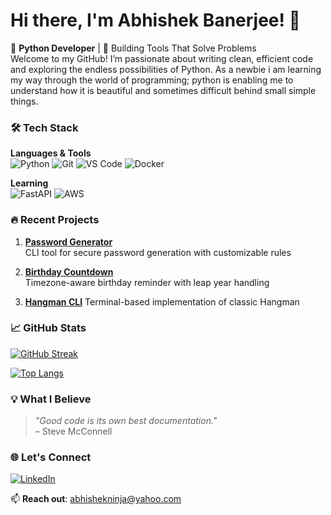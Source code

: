# Hi there, I'm Abhishek Banerjee! 👋

🌱 **Python Developer** | 🚀 Building Tools That Solve Problems  
Welcome to my GitHub! I’m passionate about writing clean, efficient code and exploring the endless possibilities of Python. As a newbie i am learning my way through the world of programming; python is enabling me to understand how it is beautiful and sometimes difficult behind small simple things. 

### 🛠️ Tech Stack
**Languages & Tools**  
![Python](https://img.shields.io/badge/Python-3776AB?style=flat&logo=python&logoColor=white)
![Git](https://img.shields.io/badge/Git-F05032?style=flat&logo=git&logoColor=white)
![VS Code](https://img.shields.io/badge/VS_Code-007ACC?style=flat&logo=visual-studio-code&logoColor=white)
![Docker](https://img.shields.io/badge/Docker-2496ED?style=flat&logo=docker&logoColor=white)

**Learning**  
![FastAPI](https://img.shields.io/badge/FastAPI-009688?style=flat&logo=fastapi&logoColor=white)
![AWS](https://img.shields.io/badge/AWS-232F3E?style=flat&logo=amazon-aws&logoColor=white)

### 🔥 Recent Projects
1. **[Password Generator](https://github.com/newloverofcode2025/password-generator)**  
   CLI tool for secure password generation with customizable rules
   
2. **[Birthday Countdown](https://github.com/newloverofcode2025/birthday-countdown)**  
   Timezone-aware birthday reminder with leap year handling

3. **[Hangman CLI](https://github.com/newloverofcode2025/hangman-game)**
   Terminal-based implementation of classic Hangman

### 📈 GitHub Stats
[![GitHub Streak](https://streak-stats.demolab.com?user=yourusername&theme=dark)](https://git.io/streak-stats)

[![Top Langs](https://github-readme-stats.vercel.app/api/top-langs/?username=yourusername&layout=compact&theme=vision-friendly-dark)](https://github.com/anuraghazra/github-readme-stats)

### 💡 What I Believe
> *"Good code is its own best documentation."*  
> – Steve McConnell

### 🌐 Let's Connect
[![LinkedIn](https://img.shields.io/badge/LinkedIn-0A66C2?style=flat&logo=linkedin&logoColor=white)](https://www.linkedin.com/in/abhishekninja/)

📫 **Reach out**: abhishekninja@yahoo.com 
